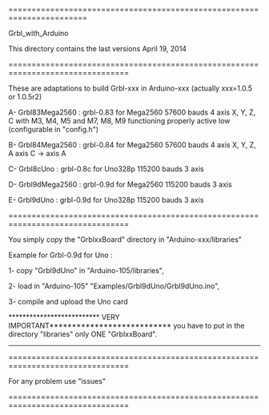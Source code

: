 =======================================================================

Grbl_with_Arduino

This directory contains the last versions  April 19, 2014

================================================================================

These are adaptations to build Grbl-xxx in Arduino-xxx (actually xxx=1.0.5 or 1.0.5r2)


A- Grbl83Mega2560  : grbl-0.83 for Mega2560 57600 bauds  4 axis  X, Y, Z, C
                     with M3, M4, M5 and M7, M8, M9 functioning properly active
                     low (configurable in "config.h")
                     
B- Grbl84Mega2560  : grbl-0.84 for Mega2560 57600 bauds  4 axis  X, Y, Z, A
                      axis C -> axis A

C- Grbl8cUno       : grbl-0.8c for Uno328p 115200 bauds  3 axis

D- Grbl9dMega2560  : grbl-0.9d for Mega2560 115200 bauds  3 axis

E- Grbl9dUno       : grbl-0.9d for Uno328p 115200 bauds  3 axis

================================================================================

You simply copy the "GrblxxBoard" directory in "Arduino-xxx/libraries"

Example for Grbl-0.9d for Uno :

1- copy "Grbl9dUno" in "Arduino-105/libraries",

2- load in "Arduino-105" "Examples/Grbl9dUno/Grbl9dUno.ino",

3- compile and upload the Uno card

************************** VERY IMPORTANT***************************
you have to put in the directory "libraries" only ONE "GrblxxBoard".
********************************************************************
================================================================================

For any problem use "issues"

================================================================================






